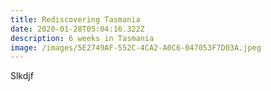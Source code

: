 ```yaml
---
title: Rediscovering Tasmania
date: 2020-01-28T05:04:16.322Z
description: 6 weeks in Tasmania
image: /images/5E2749AF-552C-4CA2-A0C6-047053F7D03A.jpeg
---
```

Slkdjf
